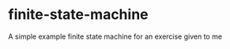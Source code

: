 finite-state-machine
====================

A simple example finite state machine for an exercise given to me
